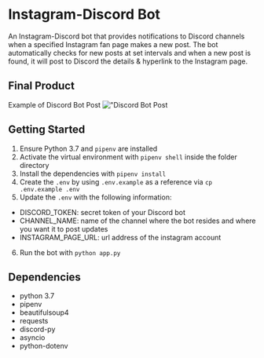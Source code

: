 # Instagram-Discord Bot
An Instagram-Discord bot that provides notifications to Discord channels when a specified Instagram fan page makes a new post. The bot automatically checks for new posts at set intervals and when a new post is found, it will post to Discord the details & hyperlink to the Instagram page.

## Final Product

Example of Discord Bot Post
!["Discord Bot Post](https://github.com/kvsuen/instagram-discord-bot/raw/master/docs/discord_post.PNG)

## Getting Started

1. Ensure Python 3.7 and `pipenv` are installed
2. Activate the virtual environment with `pipenv shell` inside the folder directory
3. Install the dependencies with `pipenv install`
4. Create the `.env` by using `.env.example` as a reference via `cp .env.example .env`
5. Update the `.env` with the following information:
- DISCORD_TOKEN: secret token of your Discord bot
- CHANNEL_NAME: name of the channel where the bot resides and where you want it to post updates
- INSTAGRAM_PAGE_URL: url address of the instagram account
6. Run the bot with `python app.py`

## Dependencies

- python 3.7
- pipenv
- beautifulsoup4
- requests
- discord-py
- asyncio
- python-dotenv

